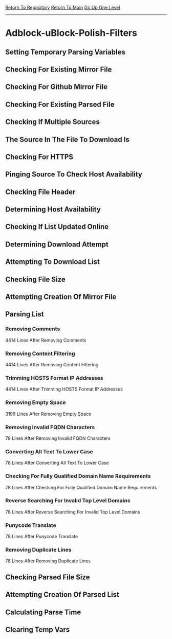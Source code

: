 [Return To Repository](https://github.com/deathbybandaid/piholeparser/)
[Return To Main](https://github.com/deathbybandaid/piholeparser/blob/master/RecentRunLogs/Mainlog.md)
[Go Up One Level](https://github.com/deathbybandaid/piholeparser/blob/master/RecentRunLogs/TopLevelScripts/30-Processing-External-Blacklists.md)
____________________________________
# Adblock-uBlock-Polish-Filters
## Setting Temporary Parsing Variables
## Checking For Existing Mirror File
## Checking For Github Mirror File
## Checking For Existing Parsed File
## Checking If Multiple Sources
## The Source In The File To Download Is
## Checking For HTTPS
## Pinging Source To Check Host Availability
## Checking File Header
## Determining Host Availability
## Checking If List Updated Online
## Determining Download Attempt
## Attempting To Download List
## Checking File Size
## Attempting Creation Of Mirror File
## Parsing List
### Removing Comments
4414 Lines After Removing Comments
### Removing Content Filtering
4414 Lines After Removing Content Filtering
### Trimming HOSTS Format IP Addresses
4414 Lines After Trimming HOSTS Format IP Addresses
### Removing Empty Space
3199 Lines After Removing Empty Space
### Removing Invalid FQDN Characters
78 Lines After Removing Invalid FQDN Characters
### Converting All Text To Lower Case
78 Lines After Converting All Text To Lower Case
### Checking For Fully Qualified Domain Name Requirements
78 Lines After Checking For Fully Qualified Domain Name Requirements
### Reverse Searching For Invalid Top Level Domains
78 Lines After Reverse Searching For Invalid Top Level Domains
### Punycode Translate
78 Lines After Punycode Translate
### Removing Duplicate Lines
78 Lines After Removing Duplicate Lines
## Checking Parsed File Size
## Attempting Creation Of Parsed List
## Calculating Parse Time
## Clearing Temp Vars
